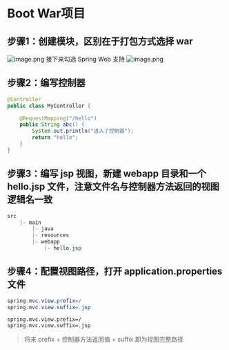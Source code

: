 # Boot War项目
## 步骤1：创建模块，区别在于打包方式选择 war
![image.png](https://cdn.nlark.com/yuque/0/2023/png/12600036/1690296455228-58c78347-ea0a-49a9-af4a-1b2b7c795584.png#averageHue=%23f4f3f3&clientId=u45965795-7bde-4&from=paste&height=467&id=uc9122c7e&originHeight=700&originWidth=833&originalType=binary&ratio=1.5&rotation=0&showTitle=false&size=116436&status=done&style=none&taskId=ubb62fc5e-25d2-4364-b2a5-2cc579d25d5&title=&width=555.3333333333334)
接下来勾选 Spring Web 支持
![image.png](https://cdn.nlark.com/yuque/0/2023/png/12600036/1690296474910-408fb6d7-b46e-4bcc-b7e9-4bf3022b49dc.png#averageHue=%23f6f6f6&clientId=u45965795-7bde-4&from=paste&height=475&id=u6f9bd75f&originHeight=713&originWidth=834&originalType=binary&ratio=1.5&rotation=0&showTitle=false&size=146581&status=done&style=none&taskId=u4db0a40e-d2a6-4c04-965a-e6ac004539e&title=&width=556)
## 步骤2：编写控制器
```java
@Controller
public class MyController {

    @RequestMapping("/hello")
    public String abc() {
        System.out.println("进入了控制器");
        return "hello";
    }
}
```
## 步骤3：编写 jsp 视图，新建 webapp 目录和一个 hello.jsp 文件，注意文件名与控制器方法返回的视图逻辑名一致
```java
src
	|- main
		|- java
		|- resources
		|- webapp
			|- hello.jsp
```
## 步骤4：配置视图路径，打开 application.properties 文件
```java
spring.mvc.view.prefix=/
spring.mvc.view.suffix=.jsp
```
```properties
spring.mvc.view.prefix=/
spring.mvc.view.suffix=.jsp
```

> 将来 prefix + 控制器方法返回值 + suffix 即为视图完整路径


